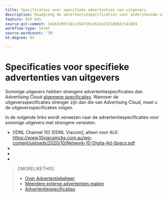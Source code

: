 ```yaml
---
title: Specificaties voor specifieke advertenties van uitgevers
description: Raadpleeg de advertentiespecificaties voor ondersteunde uitgevers.
feature: DSP Ads
source-git-commit: 3eb63e9d7161c354736ce53ee21518882c541884
workflow-type: tm+mt
source-wordcount: '76'
ht-degree: 0%

---
```


# Specificaties voor specifieke advertenties van uitgevers

Sommige uitgevers hebben strengere advertentiespecificaties dan Advertising Cloud [algemene specificaties](/help/dsp/assets/ad-specs.pdf).  Wanneer de uitgeversspecificaties strenger zijn dan die van Advertising Cloud, moet u de uitgeversspecificaties volgen.

In de volgende links wordt verwezen naar de advertentiespecificaties voor sommige uitgevers met strengere vereisten.

* [!DNL Channel 10] ([!DNL Viacom]; alleen voor AU): https://www.10viacomcbs.com.au/wp-content/uploads/2020/10/Network-10-Digita-Ad-Specs.pdf
* 
   [!DNL CBS Interactive Advanced Media]: https://cbsinteractive.com/advertising/ad-specs/list/cbs-interactive-advanced-media
* 
   [!DNL Hulu]: https://advertising.hulu.com/ad-products/video-commercial
* 

   [!DNL NBCUniversal]: https://together.nbcuni.com/nbcu-creative-guidelines

>[!MORELIKETHIS]
>
>* [Over Advertentiebeheer](ad-about.md)
>* [Meerdere externe advertenties maken](ad-create-multiple.md)
>* [Advertentiespecificaties](/help/dsp/assets/ad-specs.pdf)

